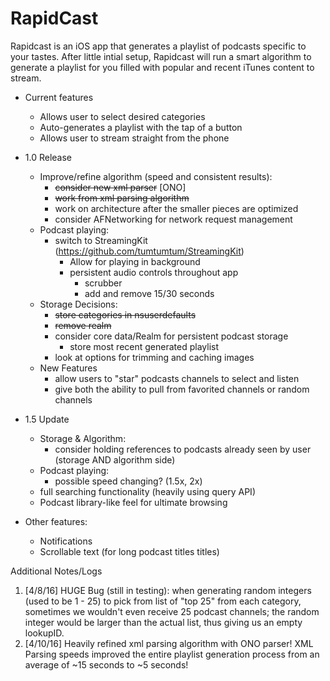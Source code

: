 # RapidCast

Rapidcast is an iOS app that generates a playlist of podcasts specific to your tastes. After little intial setup, Rapidcast will run a smart algorithm to generate a playlist for you filled with popular and recent iTunes content to stream.

- Current features
  - Allows user to select desired categories
  - Auto-generates a playlist with the tap of a button
  - Allows user to stream straight from the phone

- 1.0 Release
  - Improve/refine algorithm (speed and consistent results): 
    - <del>consider new xml parser</del>  [ONO]
    - <del>work from xml parsing algorithm
    - work on architecture after the smaller pieces are optimized
    - consider AFNetworking for network request management
  - Podcast playing:
    - switch to StreamingKit (https://github.com/tumtumtum/StreamingKit)
      - Allow for playing in background 
      - persistent audio controls throughout app 
        - scrubber 
        - add and remove 15/30 seconds 
  - Storage Decisions:
    - <del> store categories in nsuserdefaults 
    - <del> remove realm 
    - consider core data/Realm for persistent podcast storage
      - store most recent generated playlist 
    - look at options for trimming and caching images
  - New Features
    - allow users to "star" podcasts channels to select and listen
    - give both the ability to pull from favorited channels or random channels

- 1.5 Update
  - Storage & Algorithm: 
    - consider holding references to podcasts already seen by user (storage AND algorithm side)
  - Podcast playing:
    - possible speed changing? (1.5x, 2x)
  - full searching functionality (heavily using query API)
  - Podcast library-like feel for ultimate browsing
- Other features:
  - Notifications
  - Scrollable text (for long podcast titles titles)


Additional Notes/Logs

1. [4/8/16] HUGE Bug (still in testing): when generating random integers (used to be 1 - 25) to pick from list of "top 25" from each category, sometimes we wouldn't even receive 25 podcast channels; the random integer would be larger than the actual list, thus giving us an empty lookupID.
2. [4/10/16] Heavily refined xml parsing algorithm with ONO parser! XML Parsing speeds improved the entire playlist generation process from an average of ~15 seconds to ~5 seconds!
